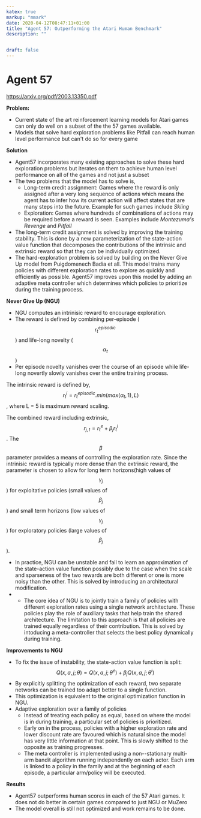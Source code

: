 ```yaml
---
katex: true
markup: "mmark"
date: 2020-04-12T08:47:11+01:00
title: "Agent 57: Outperforming the Atari Human Benchmark"
description: "" 


draft: false
---
```


# Agent 57

https://arxiv.org/pdf/2003.13350.pdf

**Problem:**

* Current state of the art reinforcement learning models for Atari games can only do well on a subset of the the 57 games available.
* Models that solve hard exploration problems like Pitfall can reach human level performance but can't do so for every game

**Solution**

* Agent57 incorporates many existing approaches to solve these hard exploration problems but iterates on them to achieve human level performance on all of the games and not just a subset
* The two problems that the model has to solve is,
  *  Long-term credit assignment: Games where the reward is only assigned after a very long sequence of actions which means the agent has to infer how its current action will affect states that are many steps into the future. Example for such games include *Skiing*
  *  Exploration: Games where hundreds of combinations of actions may be required before a reward is seen. Examples include *Montezuma's Revenge* and *Pitfall*
*  The long-term credit assignment is solved by improving the training stability. This is done by a new parameterization of the state-action value function that decomposes the contributions of the intrinsic and extrinsic reward so that they can be individually optimized.
*  The hard-exploration problem is solved by building on the Never Give Up model from Puigdomenech Badia et all. This model trains many policies with different exploration rates to explore as quickly and efficiently as possible. Agent57 improves upon this model by adding an adaptive meta controller which determines which policies to prioritize during the training process.

**Never Give Up (NGU)**

* NGU computes an intrinisic reward to encourage exploration.
* The reward is defined by combining per-episode ($$r_t^{episodic}$$) and life-long novelty ($$\alpha_t$$)
* Per episode novelty vanishes over the course of an episode while life-long novertly slowly vanishes over the entire training process.


The intrinsic reward is defined by,
$$r_t^i=r_t^{episodic}.min(max(\alpha_t,1),L)$$, where L = 5 is maximum reward scaling.

The combined reward including extrinsic,
$$r_{j,t}=r_t^e+\beta_jr^i_t$$. 
The $$\beta$$ parameter provides a means of controlling the exploration rate. Since the intrinisic reward is typically more dense than the extrinsic reward, the parameter is chosen to allow for long term horizons(high values of $$\gamma_j$$) for exploitative policies (small values of $$\beta_j$$) and small term horizons (low values of $$\gamma_j$$) for exploratory policies (large values of $$\beta_j$$).
* In practice, NGU can be unstable and fail to learn an approximation of the state-action value function possibly due to the case when the scale and sparseness of the two rewards are both different or one is more noisy than the other. This is solved by introducing an architectural modification.
* * The core idea of NGU is to jointly train a family of policies with different exploration rates using a single network architecture. These policies play the role of auxiliary tasks that help train the shared architecture. The limitation to this approach is that all policies are trained equally regardless of their contribution. This is solved by intoducing a meta-controller that selects the best policy dynamically during training.

**Improvements to NGU**

* To fix the issue of instability, the state-action value function is split:
$$Q(x,a,j;\theta)=Q(x,a,j;\theta^e) + \beta_jQ(x,a,j;\theta^i) $$
* By explicitly splitting the optimization of each reward, two separate networks can be trained too adapt better to a single function.
* This optimization is equivalent to the original optimization function in NGU.
* Adaptive exploration over a family of policies
  * Instead of treating each policy as equal, based on where the model is in during training, a particular set of policies is prioritized.
  * Early on in the process, policies with a higher exploration rate and lower discount rate are favoured which is natural since the model has very little information at that point. This is slowly shifted to the opposite as training progresses.
  * The meta controller is implemented using a non--stationary multi-arm bandit algorithm running independently on each actor. Each arm is linked to a policy in the family and at the beginning of each episode, a particular arm/policy will be executed.

**Results**

* Agent57 outperforms human scores in each of the 57 Atari games. It does not do better in certain games compared to just NGU or MuZero
* The model overall is still not optimized and work remains to be done.


